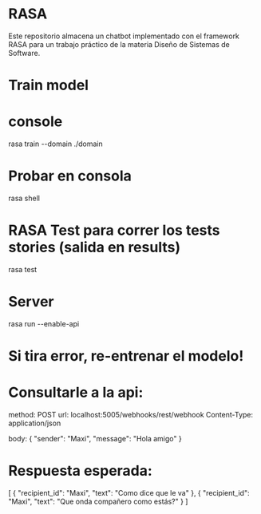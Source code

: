 # RASA
Este repositorio almacena un chatbot implementado con el framework RASA para un trabajo práctico de la materia Diseño de Sistemas de Software.

# Train model
# console
rasa train --domain ./domain

# Probar en consola
rasa shell

# RASA Test para correr los tests stories (salida en results)
rasa test

# Server
rasa run --enable-api

# Si tira error, re-entrenar el modelo!

# Consultarle a la api:

method: POST
url: localhost:5005/webhooks/rest/webhook
Content-Type: application/json

body: 
{
  "sender": "Maxi",
  "message": "Hola amigo"
}

# Respuesta esperada:
[
    {
        "recipient_id": "Maxi",
        "text": "Como dice que le va"
    },
    {
        "recipient_id": "Maxi",
        "text": "Que onda compañero como estás?"
    }
]
